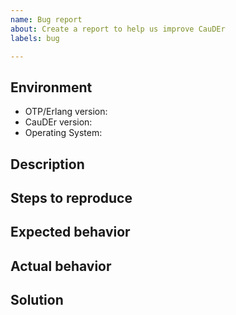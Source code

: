 ```yaml
---
name: Bug report
about: Create a report to help us improve CauDEr
labels: bug

---
```


<!-- PLEASE READ THE FOLLOWING INSTRUCTIONS -->

<!--
- Try to search for your issue, it may have already been answered or even fixed in the development version.
- Check if the issue is reproducible with the latest stable version of CauDEr.
- Clearly describe the steps necessary to reproduce the issue.
- In case you found a solution by yourself, it could be helpful to explain how you fixed it.
- Some of the section below may not be applicable, you may remove them.
- Use English for communication
-->

## Environment

- OTP/Erlang version:
- CauDEr version:
- Operating System:

## Description

<!-- Description of the bug -->

## Steps to reproduce

<!--
1. First Step
2. Second Step
3. and so on...
-->

## Expected behavior

<!-- What you expected to happen -->

## Actual behavior

<!-- What actually happened -->

## Solution

<!-- Describe the solution you found -->
